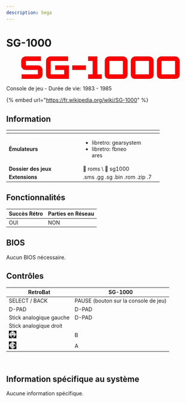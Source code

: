 ```yaml
---
description: Sega
---
```


# SG-1000

<div align="left">

<figure><img src="https://raw.githubusercontent.com/fabricecaruso/es-theme-carbon/master/art/logos/sg-1000.svg" alt=""><figcaption></figcaption></figure>

</div>

Console de jeu - Durée de vie: 1983 - 1985

{% embed url="https://fr.wikipedia.org/wiki/SG-1000" %}

## Information

<table data-header-hidden><thead><tr><th width="184"></th><th></th><th data-hidden></th></tr></thead><tbody><tr><td><strong>Émulateurs</strong></td><td><ul><li>libretro: gearsystem</li><li>libretro: fbneo<br>ares</li></ul></td><td></td></tr><tr><td><strong>Dossier des jeux</strong></td><td><span data-gb-custom-inline data-tag="emoji" data-code="1f4c1">📁</span> roms \ <span data-gb-custom-inline data-tag="emoji" data-code="1f4c2">📂</span> sg1000</td><td></td></tr><tr><td><strong>Extensions</strong></td><td>.sms .gg .sg .bin .rom .zip .7</td><td></td></tr></tbody></table>

## Fonctionnalités

| Succès Rétro | Parties en Réseau |
| ------------ | ----------------- |
| OUI          | NON               |

## BIOS

Aucun BIOS nécessaire.

## Contrôles

| RetroBat                                           | SG-1000                              |
| -------------------------------------------------- | ------------------------------------ |
| SELECT / BACK                                      | PAUSE (bouton sur la console de jeu) |
| D-PAD                                              | D-PAD                                |
| Stick analogique gauche                            | D-PAD                                |
| Stick analogique droit                             |                                      |
| ![A](<../../../../.gitbook/assets/image (19).png>) | B                                    |
| ![B](<../../../../.gitbook/assets/image (6).png>)  | A                                    |

<div align="left">

<figure><img src="https://i.imgur.com/diLUXXB.png" alt=""><figcaption></figcaption></figure>

</div>

## Information spécifique au système

Aucune information spécifique.
